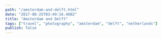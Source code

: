 ```yaml
---
path: "/amsterdam-and-delft.html"
date: "2017-08-25T03:49:16.408Z" 
title: "Amsterdam and Delft"
tags: ["travel", "photography", "amsterdam", "delft", "netherlands"]
publish: false
---
```

